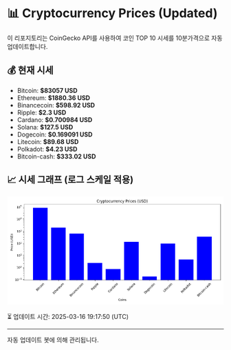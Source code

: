 
# 📊 Cryptocurrency Prices (Updated)

이 리포지토리는 CoinGecko API를 사용하여 코인 TOP 10 시세를 10분가격으로 자동 업데이트합니다.

## 💰 현재 시세
- Bitcoin: **$83057 USD**
- Ethereum: **$1880.36 USD**
- Binancecoin: **$598.92 USD**
- Ripple: **$2.3 USD**
- Cardano: **$0.700984 USD**
- Solana: **$127.5 USD**
- Dogecoin: **$0.169091 USD**
- Litecoin: **$89.68 USD**
- Polkadot: **$4.23 USD**
- Bitcoin-cash: **$333.02 USD**

## 📈 시세 그래프 (로그 스케일 적용)
![Crypto Prices](crypto_prices.png)

⏳ 업데이트 시간: 2025-03-16 19:17:50 (UTC)

---
자동 업데이트 봇에 의해 관리됩니다.
